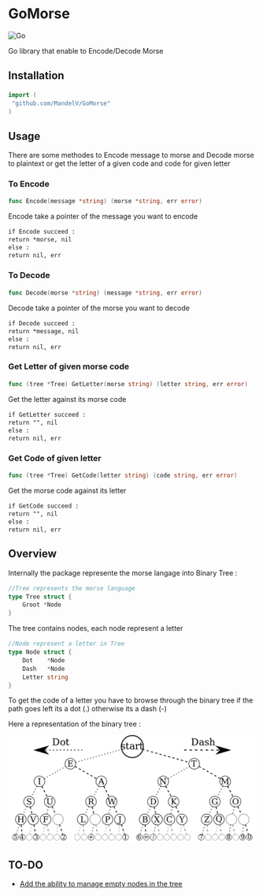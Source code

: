 # GoMorse
![Go](https://github.com/MandelV/GoMorse/workflows/Go/badge.svg?branch=master)

Go library that enable to Encode/Decode Morse
## Installation
```Go
import (
 "github.com/MandelV/GoMorse"
)

```
## Usage

There are some methodes to Encode message to morse and Decode morse to plaintext
or get the letter of a given code and code for given letter

### To Encode

```Go
func Encode(message *string) (morse *string, err error)
```
Encode take a pointer of the message you want to encode 

```
if Encode succeed : 
return *morse, nil
else :
return nil, err
```

### To Decode

```Go
func Decode(morse *string) (message *string, err error)
```
Decode take a pointer of the morse you want to decode 

```
if Decode succeed : 
return *message, nil
else :
return nil, err
```

### Get Letter of given morse code

```Go
func (tree *Tree) GetLetter(morse string) (letter string, err error)
```
Get the letter against its morse code
```
if GetLetter succeed : 
return "", nil
else :
return nil, err
```


### Get Code of given letter

```Go
func (tree *Tree) GetCode(letter string) (code string, err error)
```
Get the morse code against its letter
```
if GetCode succeed : 
return "", nil
else :
return nil, err
```

## Overview 

Internally the package represente the morse langage into Binary Tree :
```Go
//Tree represents the morse language
type Tree struct {
	Groot *Node
}
```
The tree contains nodes, each node represent a letter

```Go
//Node represent a letter in Tree
type Node struct {
	Dot    *Node
	Dash   *Node
	Letter string
}
```
To get the code of a letter you have to browse through the binary tree if the path goes left its a dot (.) otherwise its a dash (-)

Here a representation of the binary tree :

![img](doc/morse_tree.png)

## TO-DO

- [Add the ability to manage empty nodes in the tree](https://github.com/MandelV/GoMorse/issues/1)